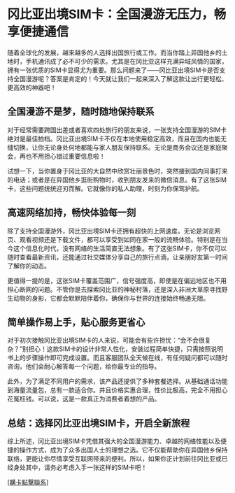 # 冈比亚出境SIM卡：全国漫游无压力，畅享便捷通信

随着全球化的发展，越来越多的人选择出国旅行或工作。而当你踏上异国他乡的土地时，手机通讯成了必不可少的需求。尤其是在冈比亚这样充满异域风情的国家，拥有一张优质的SIM卡显得尤为重要。那么问题来了——冈比亚出境SIM卡是否支持全国漫游呢？答案是肯定的！今天就让我们一起来深入了解这款让出行更轻松、更高效的神器吧！

## 全国漫游不是梦，随时随地保持联系

对于经常需要跨国出差或者喜欢四处旅行的朋友来说，一张支持全国漫游的SIM卡绝对是最佳拍档。冈比亚出境SIM卡不仅在本地使用稳定高效，而且在国内也能无缝切换，让你无论身处何地都能与家人朋友保持联系。无论是商务会议还是家庭聚会，再也不用担心错过重要信息啦！

试想一下，当你置身于冈比亚的大自然中欣赏壮丽景色时，突然接到国内同事打来的电话；或者是在异国他乡逛街购物时，收到朋友发来的微信消息。有了这张SIM卡，这些问题统统迎刃而解。它就像你的私人助理，时刻为你保驾护航。

## 高速网络加持，畅快体验每一刻

除了支持全国漫游外，冈比亚出境SIM卡还拥有超快的上网速度。无论是浏览网页、观看视频还是下载文件，都可以享受到如同在家一般的流畅体验。特别是在当今这个信息化时代，没有网络的生活简直无法想象。有了这张SIM卡，你不仅可以随时查看最新资讯，还能通过社交媒体分享自己的旅行点滴，让亲朋好友第一时间了解你的动态。

更值得一提的是，这张SIM卡覆盖范围广，信号强度高，即使是在偏远地区也不用担心断网的问题。不管你是去探索冈比亚的神秘村落，还是深入非洲大草原寻找野生动物的身影，它都会默默陪伴着你，确保你与世界的连接始终畅通无阻。

## 简单操作易上手，贴心服务更省心

对于初次接触冈比亚出境SIM卡的人来说，可能会有些许担忧：“会不会很复杂？”别担心！这款SIM卡的设计非常人性化，安装过程简单快捷，只需按照说明书上的步骤操作即可完成设置。而且客服团队全天候在线，有任何疑问都可以随时咨询，他们会耐心解答每一个问题，给你最专业的指导。

此外，为了满足不同用户的需求，该产品还提供了多种套餐选择。从基础通话功能到海量流量包，总有一款适合你。并且价格实惠合理，性价比极高，完全不用担心花冤枉钱。可以说，这是一款真正为消费者着想的产品。

## 总结：选择冈比亚出境SIM卡，开启全新旅程

综上所述，冈比亚出境SIM卡凭借其强大的全国漫游能力、卓越的网络性能以及便捷的操作方式，成为了众多出国人士的理想之选。它不仅能帮助你在异国他乡保持联络，更能让你尽情享受互联网带来的便利。所以，如果你正计划前往冈比亚或已经身处其中，请务必考虑入手一张这样的SIM卡吧！

[[購卡點擊聯系](https://t.me/s/esim1088)]